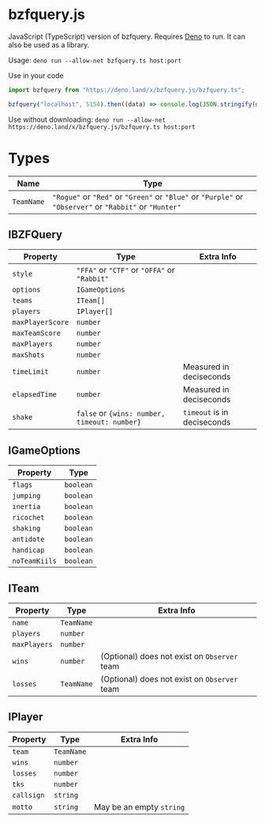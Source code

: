 # bzfquery.js

JavaScript (TypeScript) version of bzfquery. Requires [Deno](https://deno.land) to run. It can also be used as a library.

Usage: `deno run --allow-net bzfquery.ts host:port`

Use in your code
```typescript
import bzfquery from "https://deno.land/x/bzfquery.js/bzfquery.ts";

bzfquery("localhost", 5154).then((data) => console.log(JSON.stringify(data, null, 2)));
```

Use without downloading: `deno run --allow-net https://deno.land/x/bzfquery.js/bzfquery.ts host:port`

# Types

| Name       | Type |
| ---------- | ---- |
| `TeamName` | `"Rogue"` or `"Red"` or `"Green"` or `"Blue"` or `"Purple"` or `"Observer"` or `"Rabbit"` or `"Hunter"` |

## IBZFQuery

| Property         | Type | Extra Info |
| ---------------- | ---- | ---------- |
| `style`          | `"FFA"` or `"CTF"` or `"OFFA"` or `"Rabbit"` |
| `options`        | `IGameOptions` |
| `teams`          | `ITeam[]` |
| `players`        | `IPlayer[]` |
| `maxPlayerScore` | `number` |
| `maxTeamScore`   | `number` |
| `maxPlayers`     | `number` |
| `maxShots`       | `number` |
| `timeLimit`      | `number` | Measured in deciseconds |
| `elapsedTime`    | `number` | Measured in deciseconds |
| `shake`          | `false` or `{wins: number, timeout: number}` | `timeout` is in deciseconds |

## IGameOptions

| Property       | Type      |
| -------------- | --------- |
| `flags`        | `boolean` |
| `jumping`      | `boolean` |
| `inertia`      | `boolean` |
| `ricochet`     | `boolean` |
| `shaking`      | `boolean` |
| `antidote`     | `boolean` |
| `handicap`     | `boolean` |
| `noTeamKiils`  | `boolean` |

## ITeam

| Property     | Type       | Extra Info |
| ------------ | ---------- | ---------- |
| `name`       | `TeamName` |
| `players`    | `number`   |
| `maxPlayers` | `number`   |
| `wins`       | `number`   | (Optional) does not exist on `Observer` team |
| `losses`     | `TeamName` | (Optional) does not exist on `Observer` team |

## IPlayer

| Property   | Type       | Extra Info |
| ---------- | ---------- | ---------- |
| `team`     | `TeamName` |
| `wins`     | `number`   |
| `losses`   | `number`   |
| `tks`      | `number`   |
| `callsign` | `string`   |
| `motto`    | `string`   | May be an empty `string` |
